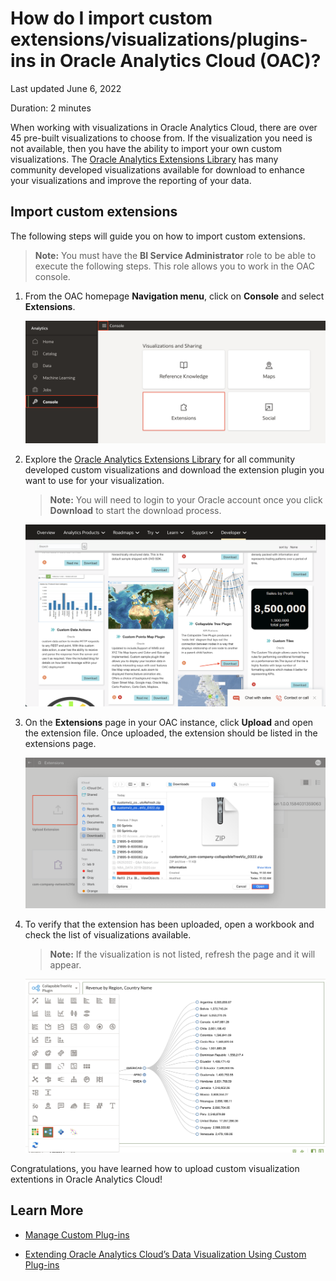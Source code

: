 # How do I import custom extensions/visualizations/plugins-ins in Oracle Analytics Cloud (OAC)?

Last updated June 6, 2022

Duration: 2 minutes

When working with visualizations in Oracle Analytics Cloud, there are over 45 pre-built visualizations to choose from. If the visualization you need is not available, then you have the ability to import your own custom visualizations. The [Oracle Analytics Extensions Library](https://www.oracle.com/business-analytics/data-visualization/extensions/) has many community developed visualizations available for download to enhance your visualizations and improve the reporting of your data.

## Import custom extensions
The following steps will guide you on how to import custom extensions.

>**Note:** You must have the **BI Service Administrator** role to be able to execute the following steps. This role allows you to work in the OAC console.

1. From the OAC homepage **Navigation menu**, click on **Console** and select **Extensions**.

    ![Console extensions](images/console-extension.png)

2. Explore the [Oracle Analytics Extensions Library](https://www.oracle.com/business-analytics/data-visualization/extensions/) for all community developed custom visualizations and download the extension plugin you want to use for your visualization.
    >**Note:** You will need to login to your Oracle account once you click **Download** to start the download process.

    ![Download](images/download-extension.png)

3. On the **Extensions** page in your OAC instance, click **Upload** and open the extension file. Once uploaded, the extension should be listed in the extensions page.

    ![Upload extension](images/upload-extension.png)

4. To verify that the extension has been uploaded, open a workbook and check the list of visualizations available.
    >**Note:** If the visualization is not listed, refresh the page and it will appear.

    ![Visualizations list](images/visualization-list.png)

Congratulations, you have learned how to upload custom visualization extentions in Oracle Analytics Cloud!

## Learn More

* [Manage Custom Plug-ins](https://docs.oracle.com/en/cloud/paas/analytics-cloud/acubi/manage-custom-plug-ins.html)

* [Extending Oracle Analytics Cloud’s Data
Visualization Using Custom Plug-ins](https://analyticsanddatasummit.org/wp-content/uploads/2019/06/TechCasts-How-to-Use-OAC-Data-Viz-Plug.pdf)
